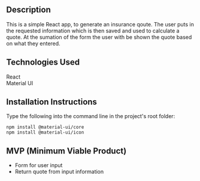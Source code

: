 ## Description 
This is a simple React app, to generate an insurance qoute. The user puts in the requested information which is then saved and used to calculate a quote. At the sumation of the form the user with be shown the quote based on what they entered.

## Technologies Used

React
<br>Material UI


## Installation Instructions
Type the following into the command line in the project's root folder:

```npm install @material-ui/core```
<br>```npm install @material-ui/icon```

## MVP (Minimum Viable Product)

- Form for user input
- Return quote from input information
